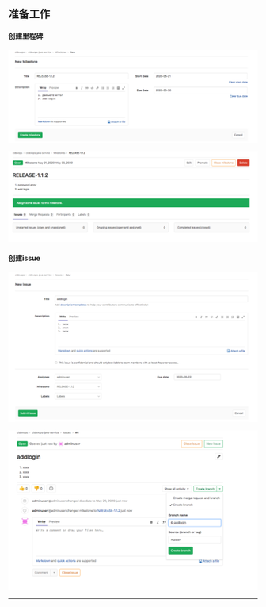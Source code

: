 ## 准备工作

#### 创建里程碑

![images](images/11.png)

![images](images/12.png)

#### 创建issue

![images](images/13.png)

![images](images/14.png)

---

